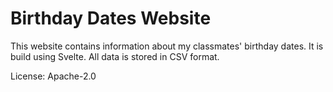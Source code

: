 # Birthday Dates Website
This website contains information about my classmates' birthday dates. It is build using Svelte. All data is stored in CSV format.

License: Apache-2.0
